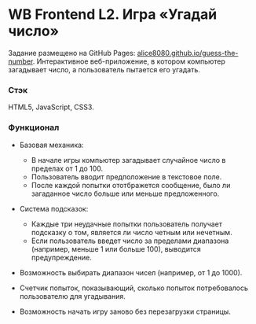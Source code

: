 # WB Frontend L2. Игра «Угадай число»

Задание размещено на GitHub Pages: [alice8080.github.io/guess-the-number](https://alice8080.github.io/guess-the-number/). Интерактивное веб-приложение, в котором компьютер загадывает число, а пользователь пытается его угадать.

### Стэк

HTML5, JavaScript, CSS3.

### Функционал

- Базовая механика:
    - В начале игры компьютер загадывает случайное число в пределах от 1 до 100.
    - Пользователь вводит предположение в текстовое поле.
    - После каждой попытки ототбражется сообщение, было ли загаданное число больше или меньше предложенного.

- Система подсказок:
    - Каждые три неудачные попытки пользователь получает подсказку о том, является ли число четным или нечетным.
    - Если пользователь введет число за пределами диапазона (например, меньше 1 или больше 100), выводится предупреждение.
- Возможность выбирать диапазон чисел (например, от 1 до 1000).
- Счетчик попыток, показывающий, сколько попыток потребовалось пользователю для угадывания.
- Возможность начать игру заново без перезагрузки страницы.
